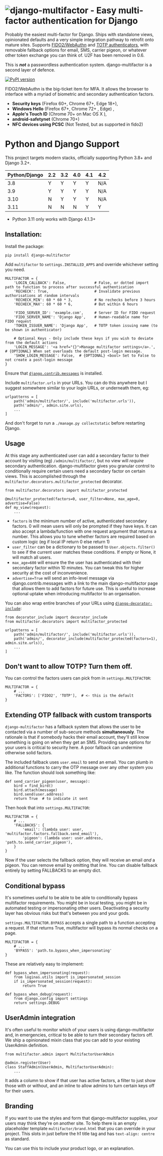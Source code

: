 # ![django-multifactor - Easy multi-factor authentication for Django](https://raw.githubusercontent.com/oliwarner/django-multifactor/master/logo3.png)

Probably the easiest multi-factor for Django. Ships with standalone views, opinionated defaults 
and a very simple integration pathway to retrofit onto mature sites. Supports [FIDO2/WebAuthn](https://en.wikipedia.org/wiki/WebAuthn) and [TOTP authenticators](https://en.wikipedia.org/wiki/Time-based_One-time_Password_algorithm), with removable fallback options for email, SMS, carrier pigeon, or whatever other token exchange you can think of. U2F has been removed in 0.6.

This is ***not*** a passwordless authentication system. django-multifactor is a second layer of defence.

[![PyPI version](https://badge.fury.io/py/django-multifactor.svg)](https://badge.fury.io/py/django-multifactor)

FIDO2/WebAuthn is the big-ticket item for MFA. It allows the browser to interface with a myriad of biometric and secondary authentication factors.

 * **Security keys** (Firefox 60+, Chrome 67+, Edge 18+),
 * **Windows Hello** (Firefox 67+, Chrome 72+ , Edge) ,
 * **Apple's Touch ID** (Chrome 70+ on Mac OS X ),
 * **android-safetynet** (Chrome 70+)
 * **NFC devices using PCSC** (Not Tested, but as supported in fido2)

# Python and Django Support
This project targets modern stacks, officially supporting Python 3.8+ and Django 3.2+.

| **Python/Django** | **2.2** |**3.2** | **4.0** | **4.1** | **4.2** |
|-------------------|---------|--------|---------|---------|---------|
| 3.8               | Y       | Y      | Y       | Y       | N/A     |
| 3.9               | Y       | Y      | Y       | Y       | N/A     |
| 3.10              | N       | Y      | Y       | Y       | N/A     |
| 3.11              | N       | N      | N       | Y       | Y  

* Python 3.11 only works with Django 4.1.3+


## Installation:

Install the package:

    pip install django-multifactor

Add `multifactor` to `settings.INSTALLED_APPS` and override whichever setting you need.

    MULTIFACTOR = {
        'LOGIN_CALLBACK': False,             # False, or dotted import path to function to process after successful authentication
        'RECHECK': True,                     # Invalidate previous authorisations at random intervals
        'RECHECK_MIN': 60 * 60 * 3,          # No rechecks before 3 hours
        'RECHECK_MAX': 60 * 60 * 6,          # But within 6 hours
    
        'FIDO_SERVER_ID': 'example.com',     # Server ID for FIDO request
        'FIDO_SERVER_NAME': 'Django App',    # Human-readable name for FIDO request
        'TOKEN_ISSUER_NAME': 'Django App',   # TOTP token issuing name (to be shown in authenticator)
        
        # Optional Keys - Only include these keys if you wish to deviate from the default actions
        'LOGIN_MESSAGE': '<a href="{}">Manage multifactor settings</a>.',  # {OPTIONAL} When set overloads the default post-login message.
        'SHOW_LOGIN_MESSAGE': False,  # {OPTIONAL} <bool> Set to False to not create a post-login message
    }

Ensure that [`django.contrib.messages`](https://docs.djangoproject.com/en/2.2/ref/contrib/messages/) is installed.

Include `multifactor.urls` in your URLs. You can do this anywhere but I suggest somewhere similar to your login URLs, or underneath them, eg:

    urlpatterns = [
        path('admin/multifactor/', include('multifactor.urls')),
        path('admin/', admin.site.urls),
        ...
    ]


And don't forget to run a `./manage.py collectstatic` before restarting Django.


## Usage

At this stage any authenticated user can add a secondary factor to their account by visiting (eg) `/admin/multifactor/`, but no view will *require* secondary authentication. django-multifactor gives you granular control to conditionally require certain users need a secondary factor on certain views. This is accomplished through the `multifactor.decorators.multifactor_protected` decorator.

    from multifactor.decorators import multifactor_protected

    @multifactor_protected(factors=0, user_filter=None, max_age=0, advertise=False)
    def my_view(request):
        ...

 - `factors` is the minimum number of active, authenticated secondary factors. 0 will mean users will only be prompted if they have keys. It can also accept a lambda/function with one request argument that returns a number. This allows you to tune whether factors are required based on custom logic (eg if local IP return 0 else return 1)
 - `user_filter` can be a dictionary to be passed to `User.objects.filter()` to see if the current user matches these conditions. If empty or None, it will match all users.
 - `max_age=600` will ensure the the user has authenticated with their secondary factor within 10 minutes. You can tweak this for higher security at the cost of inconvenience.
 - `advertise=True` will send an info-level message via django.contrib.messages with a link to the main django-multifactor page that allows them to add factors for future use. This is useful to increase optional uptake when introducing multifactor to an organisation.


 You can also wrap entire branches of your URLs using [`django-decorator-include`](https://pypi.org/project/django-decorator-include/):

    from decorator_include import decorator_include
    from multifactor.decorators import multifactor_protected

    urlpatterns = [
        path('admin/multifactor/', include('multifactor.urls')),
        path('admin/', decorator_include(multifactor_protected(factors=1), admin.site.urls)),
        ...
    ]


## Don't want to allow TOTP? Turn them off.

You can control the factors users can pick from in `settings.MULTIFACTOR`:

    MULTIFACTOR = {
        # ...
        'FACTORS': ['FIDO2', 'TOTP'],  # <- this is the default
    }


## Extending OTP fallback with custom transports

`django-multifactor` has a fallback system that allows the user to be contacted via a number of sub-secure methods **simultaneously**. The rationale is that if somebody hacks their email account, they'll still know something is going on when they get an SMS. Providing sane options for your users is critical to security here. A poor fallback can undermine otherwise solid factors.

The included fallback uses `user.email` to send an email. You can plumb in additional functions to carry the OTP message over any
other system you like. The function should look something like:

    def send_carrier_pigeon(user, message):
        bird = find_bird()
        bird.attach(message)
        bird.send(user.address)
        return True  # to indicate it sent

Then hook that into `settings.MULTIFACTOR`:

    MULTIFACTOR = {
        # ...
        'FALLBACKS': {
            'email': (lambda user: user, 'multifactor.factors.fallback.send_email'),
            'pigeon': (lambda user: user.address, 'path.to.send_carrier_pigeon'),
        }
    }

Now if the user selects the fallback option, they will receive an email *and* a pigeon. You can remove email by omitting that line. You can disable fallback entirely by setting FALLBACKS to an empty dict.


## Conditional bypass

It's sometimes useful to be able to be able to conditionally bypass multifactor requirements. You might be in local testing, you might be in automated testing or impersonating other users. Deactivating a security layer has obvious risks but that's between you and your gods.

`settings.MULTIFACTOR.BYPASS` accepts a single path to a function accepting a request. If that returns True, multifactor will bypass its normal checks on a page.

    MULTIFACTOR = {
        # ...
        'BYPASS': 'path.to.bypass_when_impersonating'
    }

These are relatively easy to implement:

    def bypass_when_impersonating(request):
        from loginas.utils import is_impersonated_session
        if is_impersonated_session(request):
            return True

    def bypass_when_debug(request):
        from django.config import settings
        return settings.DEBUG


## UserAdmin integration

It's often useful to monitor which of your users is using django-multifactor and, in emergencies, critical to be able to turn their secondary factors off. We ship a opinionated mixin class that you can add to your existing UserAdmin definition.

    from multifactor.admin import MultifactorUserAdmin

    @admin.register(User)
    class StaffAdmin(UserAdmin, MultifactorUserAdmin):
        ...

It adds a column to show if that user has active factors, a filter to just show those with or without, and an inline to allow admins to turn certain keys off for their users.


## Branding

If you want to use the styles and form that django-multifactor supplies, your users may think they're on another site. To help there is an empty placeholder template `multifactor/brand.html` that you can override in your project. This slots in just before the h1 title tag and has `text-align: centre` as standard.

You can use this to include your product logo, or an explanation.
